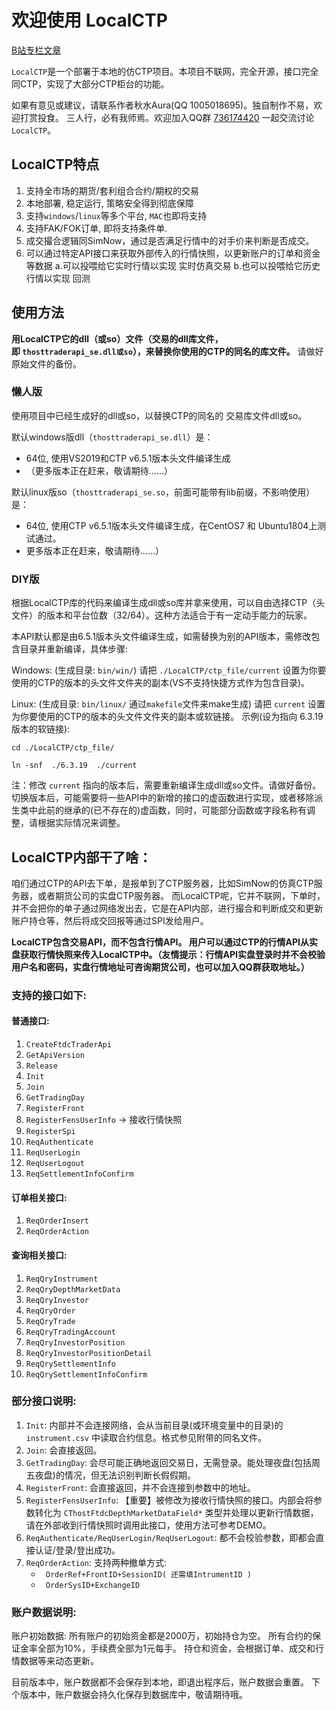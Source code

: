 # 欢迎使用  LocalCTP

[B站专栏文章](https://www.bilibili.com/read/cv25645274 "Editor.md")

`LocalCTP`是一个部署于本地的仿CTP项目。本项目不联网，完全开源，接口完全同CTP，实现了大部分CTP柜台的功能。

如果有意见或建议，请联系作者秋水Aura(QQ 1005018695)。独自制作不易，欢迎打赏投食。
三人行，必有我师焉。欢迎加入QQ群 [736174420](http://qm.qq.com/cgi-bin/qm/qr?_wv=1027&k=HbTq4dfRMNyZNe9PoB4qAek-U0YVrmbx&authKey=XSXgfCnhpIESibRkbE0%2BswD3er9rN6HjbaALy%2BDg4dSww7Qr82TEKE6xBoSzls7O&noverify=0&group_code=736174420) 一起交流讨论 `LocalCTP`。


## LocalCTP特点
1. 支持全市场的期货/套利组合合约/期权的交易
1. 本地部署, 稳定运行, 策略安全得到彻底保障
1. 支持`windows`/`linux`等多个平台, `MAC`也即将支持
1. 支持FAK/FOK订单, 即将支持条件单.
1. 成交撮合逻辑同SimNow，通过是否满足行情中的对手价来判断是否成交。
1. 可以通过特定API接口来获取外部传入的行情快照，以更新账户的订单和资金等数据
        a.可以投喂给它实时行情以实现 实时仿真交易
		b.也可以投喂给它历史行情以实现 回测


## 使用方法
**用LocalCTP它的dll（或so）文件（交易的dll库文件，即 `thosttraderapi_se.dll或so`），来替换你使用的CTP的同名的库文件。**
请做好原始文件的备份。

### 懒人版
使用项目中已经生成好的dll或so，以替换CTP的同名的 交易库文件dll或so。

默认windows版dll（`thosttraderapi_se.dll`）是：

* 64位, 使用VS2019和CTP v6.5.1版本头文件编译生成
* （更多版本正在赶来，敬请期待……）

默认linux版so（`thosttraderapi_se.so`，前面可能带有lib前缀，不影响使用）是：

* 64位, 使用CTP v6.5.1版本头文件编译生成，在CentOS7 和 Ubuntu1804上测试通过。
* 更多版本正在赶来，敬请期待……）

### DIY版
根据LocalCTP库的代码来编译生成dll或so库并拿来使用，可以自由选择CTP（头文件）的版本和平台位数（32/64）。这种方法适合于有一定动手能力的玩家。

本API默认都是由6.5.1版本头文件编译生成，如需替换为别的API版本，需修改包含目录并重新编译，具体步骤:

Windows:
(生成目录: `bin/win/`)
请把 `./LocalCTP/ctp_file/current` 设置为你要使用的CTP的版本的头文件文件夹的副本(VS不支持快捷方式作为包含目录)。

Linux:
(生成目录: `bin/linux/`  通过`makefile`文件来make生成)
请把 `current` 设置为你要使用的CTP的版本的头文件文件夹的副本或软链接。
示例(设为指向 6.3.19 版本的软链接):

`cd ./LocalCTP/ctp_file/`

`ln -snf  ./6.3.19  ./current`

注：修改 `current` 指向的版本后，需要重新编译生成dll或so文件。请做好备份。
切换版本后，可能需要将一些API中的新增的接口的虚函数进行实现，或者移除派生类中此前的继承的(已不存在的)虚函数，同时，可能部分函数或字段名称有调整，请根据实际情况来调整。


## LocalCTP内部干了啥：
咱们通过CTP的API去下单，是报单到了CTP服务器，比如SimNow的仿真CTP服务器，或者期货公司的实盘CTP服务器。
而LocalCTP呢，它并不联网，下单时，并不会把你的单子通过网络发出去，它是在API内部，进行撮合和判断成交和更新账户持仓等，然后将成交回报等通过SPI发给用户。

**LocalCTP包含交易API，而不包含行情API。
用户可以通过CTP的行情API从实盘获取行情快照来传入LocalCTP中。（友情提示：行情API实盘登录时并不会校验用户名和密码，实盘行情地址可咨询期货公司，也可以加入QQ群获取地址。）**


### 支持的接口如下:
#### 普通接口:
1. `CreateFtdcTraderApi`
1. `GetApiVersion`
1. `Release`
1. `Init`
1. `Join`
1. `GetTradingDay`
1. `RegisterFront`
1. `RegisterFensUserInfo` -> 接收行情快照
1. `RegisterSpi`
1. `ReqAuthenticate`
1. `ReqUserLogin`
1. `ReqUserLogout`
1. `ReqSettlementInfoConfirm`

#### 订单相关接口:
1. `ReqOrderInsert`
1. `ReqOrderAction`

#### 查询相关接口:
1. `ReqQryInstrument`
1. `ReqQryDepthMarketData`
1. `ReqQryInvestor`
1. `ReqQryOrder`
1. `ReqQryTrade`
1. `ReqQryTradingAccount`
1. `ReqQryInvestorPosition`
1. `ReqQryInvestorPositionDetail`
1. `ReqQrySettlementInfo`
1. `ReqQrySettlementInfoConfirm`

### 部分接口说明:
1. `Init`: 内部并不会连接网络，会从当前目录(或环境变量中的目录)的 `instrument.csv` 中读取合约信息。格式参见附带的同名文件。
1. `Join`: 会直接返回。
1. `GetTradingDay`: 会尽可能正确地返回交易日，无需登录。能处理夜盘(包括周五夜盘)的情况，但无法识别判断长假假期。
1. `RegisterFront`: 会直接返回，并不会连接到参数中的地址。
1. `RegisterFensUserInfo`: 【重要】被修改为接收行情快照的接口。内部会将参数转化为 `CThostFtdcDepthMarketDataField*` 类型并处理以更新行情数据，请在外部收到行情快照时调用此接口，使用方法可参考DEMO。
1. `ReqAuthenticate/ReqUserLogin/ReqUserLogout`: 都不会校验参数，即都会直接认证/登录/登出成功。
1. `ReqOrderAction`: 支持两种撤单方式:
    * ` OrderRef+FrontID+SessionID( 还需填IntrumentID )`
    * ` OrderSysID+ExchangeID`


### 账户数据说明:
账户初始数据:
所有账户的初始资金都是2000万，初始持仓为空。
所有合约的保证金率全部为10%，手续费全部为1元每手。
持仓和资金，会根据订单、成交和行情数据等来动态更新。

目前版本中，账户数据都不会保存到本地，即退出程序后，账户数据会重置。
下个版本中，账户数据会持久化保存到数据库中，敬请期待哦。

